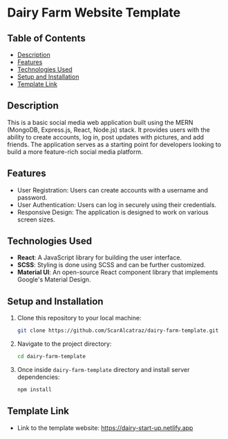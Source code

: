 # Dairy Farm Website Template

## Table of Contents

- [Description](#description)
- [Features](#features)
- [Technologies Used](#technologies-used)
- [Setup and Installation](#setup-and-installation)
- [Template Link](#template-link)

## Description

This is a basic social media web application built using the MERN (MongoDB, Express.js, React, Node.js) stack. It provides users with the ability to create accounts, log in, post updates with pictures, and add friends. The application serves as a starting point for developers looking to build a more feature-rich social media platform.

## Features

- User Registration: Users can create accounts with a username and password.
- User Authentication: Users can log in securely using their credentials.
- Responsive Design: The application is designed to work on various screen sizes.

## Technologies Used

- **React**: A JavaScript library for building the user interface.
- **SCSS**: Styling is done using SCSS and can be further customized.
- **Material UI**: An open-source React component library that implements Google's Material Design.

## Setup and Installation

1. Clone this repository to your local machine:

   ```bash
   git clone https://github.com/ScarAlcatraz/dairy-farm-template.git
   

2. Navigate to the project directory:

   ```bash
   cd dairy-farm-template

3. Once inside `dairy-farm-template` directory and install server dependencies:

   ```bash
   npm install

## Template Link

- Link to the template website: https://dairy-start-up.netlify.app
